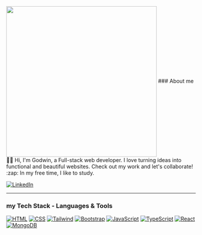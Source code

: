 
<img src="https://media.giphy.com/media/WUlplcMpOCEmTGBtBW/giphy.gif" width="400" align="center"> 
###  About me
👨‍💻
Hi, I'm Godwin, a Full-stack web developer. I love turning ideas into functional and beautiful websites. Check out my work and let's collaborate!  
 :zap: In my free time, I like to study.

 [![LinkedIn](https://img.shields.io/badge/LinkedIn-0077B5?style=for-the-badge&logo=linkedin&logoColor=white)](https://www.linkedin.com/in/godwinona007/)

---


### my Tech Stack - Languages & Tools


[![HTML](https://img.shields.io/badge/HTML5-E34F26.svg?style=for-the-badge&logo=HTML5&logoColor=white)]()
[![CSS](https://img.shields.io/badge/CSS3-1572B6.svg?style=for-the-badge&logo=CSS3&logoColor=white)]()
[![Tailwind](https://img.shields.io/badge/Tailwind%20CSS-06B6D4.svg?style=for-the-badge&logo=Tailwind-CSS&logoColor=white)]()
[![Bootstrap](https://img.shields.io/badge/Bootstrap-7952B3.svg?style=for-the-badge&logo=Bootstrap&logoColor=white)]()
[![JavaScript](https://img.shields.io/badge/JavaScript-F7DF1E.svg?style=for-the-badge&logo=JavaScript&logoColor=black)]()
[![TypeScript](https://img.shields.io/badge/TypeScript-3178C6.svg?style=for-the-badge&logo=TypeScript&logoColor=white)]()
[![React](https://img.shields.io/badge/React-61DAFB.svg?style=for-the-badge&logo=React&logoColor=black)]()
[![MongoDB](https://img.shields.io/badge/MongoDB-47A248.svg?style=for-the-badge&logo=MongoDB&logoColor=white)]()







